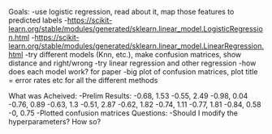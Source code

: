 Goals:
    -use logistic regression, read about it, map those features to predicted labels
        -https://scikit-learn.org/stable/modules/generated/sklearn.linear_model.LogisticRegression.html
        -https://scikit-learn.org/stable/modules/generated/sklearn.linear_model.LinearRegression.html
    -try different models (Knn, etc.), make confusion matrices, show distance and right/wrong
    -try linear regression and other regression
    -how does each model work? for paper
    -big plot of confusion matrices, plot title = error rates etc for all the different methods
    


 What was Acheived:
    -Prelim Results:
     -0.68, 1.53
     -0.55, 2.49
     -0.98, 0.04
     -0.76, 0.89
     -0.63, 1.3
     -0.51, 2.87
     -0.62, 1.82
     -0.74, 1.11
     -0.77, 1.81
     -0.84, 0.58
     -0, 0.75
    -Plotted confusion matrices
Questions:
-Should I modify the hyperparameters? How so?
